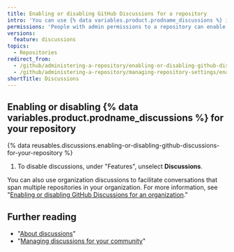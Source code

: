 ```yaml
---
title: Enabling or disabling GitHub Discussions for a repository
intro: 'You can use {% data variables.product.prodname_discussions %} in a repository as a place for your community to have conversations, ask questions, and post answers without scoping work in an issue.'
permissions: 'People with admin permissions to a repository can enable {% data variables.product.prodname_discussions %} for the repository.'
versions:
  feature: discussions
topics:
  - Repositories
redirect_from:
  - /github/administering-a-repository/enabling-or-disabling-github-discussions-for-a-repository
  - /github/administering-a-repository/managing-repository-settings/enabling-or-disabling-github-discussions-for-a-repository
shortTitle: Discussions
---
```


## Enabling or disabling {% data variables.product.prodname_discussions %} for your repository

{% data reusables.discussions.enabling-or-disabling-github-discussions-for-your-repository %}
1. To disable discussions, under "Features", unselect **Discussions**.

You can also use organization discussions to facilitate conversations that span multiple repositories in your organization. For more information, see "[Enabling or disabling GitHub Discussions for an organization](/organizations/managing-organization-settings/enabling-or-disabling-github-discussions-for-an-organization)."

## Further reading

- "[About discussions](/discussions/collaborating-with-your-community-using-discussions/about-discussions)"
- "[Managing discussions for your community](/discussions/managing-discussions-for-your-community)"
